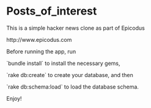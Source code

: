 # Posts_of_interest

<p>This is a simple hacker news clone as part of Epicodus</p>
<p>http://www.epicodus.com</p>

<p>Before running the app, run</p>
<p>`bundle install` to install the necessary gems, </p>
<p>`rake db:create` to create your database, and then </p>
<p>`rake db:schema:load` to load the database schema.</p>


<p>Enjoy!</p>
